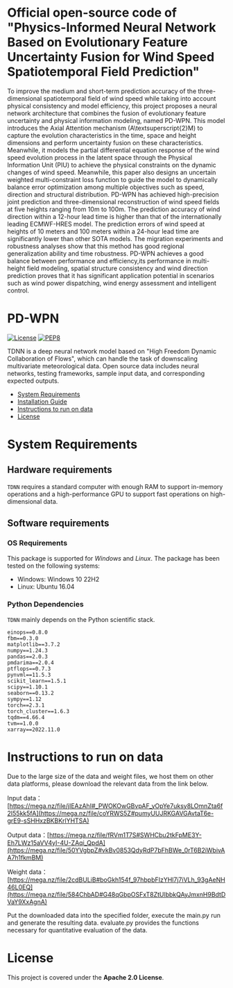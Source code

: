 # Official open-source code of "Physics-Informed Neural Network Based on Evolutionary Feature Uncertainty Fusion for Wind Speed Spatiotemporal Field Prediction"

To improve the medium and short-term prediction accuracy of the three-dimensional spatiotemporal field of wind speed while taking into account physical consistency and model efficiency, this project proposes a neural network architecture that combines the fusion of evolutionary feature uncertainty and physical information modeling, named PD-WPN. This model introduces the Axial Attention mechanism (A\textsuperscript{2}M) to capture the evolution characteristics in the time, space and height dimensions and perform uncertainty fusion on these characteristics. Meanwhile, it models the partial differential equation response of the wind speed evolution process in the latent space through the Physical Information Unit (PIU) to achieve the physical constraints on the dynamic changes of wind speed. Meanwhile, this paper also designs an uncertain weighted multi-constraint loss function to guide the model to dynamically balance error optimization among multiple objectives such as speed, direction and structural distribution. PD-WPN has achieved high-precision joint prediction and three-dimensional reconstruction of wind speed fields at five heights ranging from 10m to 100m. The prediction accuracy of wind direction within a 12-hour lead time is higher than that of the internationally leading ECMWF-HRES model. The prediction errors of wind speed at heights of 10 meters and 100 meters within a 24-hour lead time are significantly lower than other SOTA models. The migration experiments and robustness analyses show that this method has good regional generalization ability and time robustness. PD-WPN achieves a good balance between performance and efficiency,its performance in multi-height field modeling, spatial structure consistency and wind direction prediction proves that it has significant application potential in scenarios such as wind power dispatching, wind energy assessment and intelligent control.

# PD-WPN

[![License](https://img.shields.io/badge/License-Apache%202.0-blue.svg)](https://opensource.org/licenses/Apache-2.0)
[![PEP8](https://img.shields.io/badge/code%20style-pep8-orange.svg)](https://www.python.org/dev/peps/pep-0008/)

TDNN is a deep neural network model based on "High Freedom Dynamic Collaboration of Flows", which can handle the task of downscaling multivariate meteorological data. Open source data includes neural networks, testing frameworks, sample input data, and corresponding expected outputs.

- [System Requirements](#system-requirements)
- [Installation Guide](#installation-guide)
- [Instructions to run on data](#Instructions-to-run-on-data)
- [License](#license)


# System Requirements
## Hardware requirements
`TDNN` requires a standard computer with enough RAM to support in-memory operations and a high-performance GPU to support fast operations on high-dimensional data.

## Software requirements
### OS Requirements
This package is supported for *Windows* and *Linux*. The package has been tested on the following systems:
+ Windows: Windows 10 22H2
+ Linux: Ubuntu 16.04

### Python Dependencies
`TDNN` mainly depends on the Python scientific stack.

```
einops==0.8.0
fbm==0.3.0
matplotlib==3.7.2
numpy==1.24.3
pandas==2.0.3
pmdarima==2.0.4
ptflops==0.7.3
pynvml==11.5.3
scikit_learn==1.5.1
scipy==1.10.1
seaborn==0.13.2
sympy==1.12
torch==2.3.1
torch_cluster==1.6.3
tqdm==4.66.4
tvm==1.0.0
xarray==2022.11.0
```

# Instructions to run on data

Due to the large size of the data and weight files, we host them on other data platforms, please download the relevant data from the link below.

Input data：[https://mega.nz/file/jIEAzAhI#_PWOKOwGBvpAF_yOpYe7uksy8LOmnZta6f2I55kk5fA](https://mega.nz/file/coYRWS5Z#pumyUUJRKGAVGAvtaT6e-grE9-sSHHxzBKBKrlYHTSA)

Output data：[https://mega.nz/file/fRVm1T7S#SWHCbu2tkFpME3Y-Eh7LWz15aVV4yI-4U-ZAqi_QpdA](https://mega.nz/file/50YVgbpZ#vkBv0853QdyRdP7bFhBWe_0rT6B2iWbivAA7h1fkmBM)

Weight data：[https://mega.nz/file/2cdBULiB#boGkh154f_97hbpbFIzYHl7j7iVLh_93gAeNH46L0EQ](https://mega.nz/file/584ChbAD#G48qGbpOSFxT8ZtUlbbkQAyJmxnH9BdtDVaY9XxAgnA)

Put the downloaded data into the specified folder, execute the main.py run and generate the resulting data. evaluate.py provides the functions necessary for quantitative evaluation of the data.

# License

This project is covered under the **Apache 2.0 License**.
